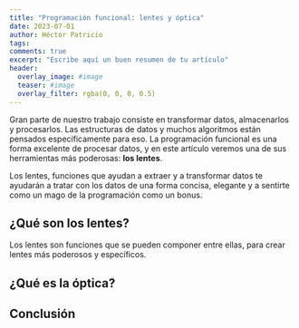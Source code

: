 ```yaml
---
title: "Programación funcional: lentes y óptica"
date: 2023-07-01
author: Héctor Patricio
tags:
comments: true
excerpt: "Escribe aquí un buen resumen de tu artículo"
header:
  overlay_image: #image
  teaser: #image
  overlay_filter: rgba(0, 0, 0, 0.5)
---
```


Gran parte de nuestro trabajo consiste en transformar datos, almacenarlos y procesarlos. Las estructuras de datos y muchos algoritmos están pensados específicamente para eso. La programación funcional es una forma excelente de procesar datos, y en este artículo veremos una de sus herramientas más poderosas: **los lentes**.

Los lentes, funciones que ayudan a extraer y a transformar datos te ayudarán a tratar con los datos de una forma concisa, elegante y a sentirte como un mago de la programación como un bonus.

## ¿Qué son los lentes?

Los lentes son funciones que se pueden componer entre ellas, para crear lentes más poderosos y específicos.

## ¿Qué es la óptica?


## Conclusión
